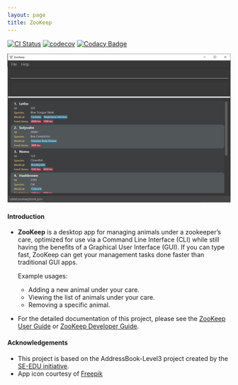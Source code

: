 ```yaml
---
layout: page
title: ZooKeep
---
```


[![CI Status](https://github.com/AY2021S1-CS2103T-W15-4/tp/workflows/Java%20CI/badge.svg)](https://github.com/AY2021S1-CS2103T-W15-4/tp/actions)
[![codecov](https://codecov.io/gh/AY2021S1-CS2103T-W15-4/tp/branch/master/graph/badge.svg)](https://codecov.io/gh/AY2021S1-CS2103T-W15-4/tp)
[![Codacy Badge](https://app.codacy.com/project/badge/Grade/0f70aafdfeb84814a92b76d5182cc82a)](https://www.codacy.com/gh/AY2021S1-CS2103T-W15-4/tp/dashboard?utm_source=github.com&amp;utm_medium=referral&amp;utm_content=AY2021S1-CS2103T-W15-4/tp&amp;utm_campaign=Badge_Grade)

![Ui](images/Ui.png)

#### Introduction

* **ZooKeep** is a desktop app for managing animals under a zookeeper’s care, 
optimized for use via a Command Line Interface (CLI) while still having the 
benefits of a Graphical User Interface (GUI). If you can type fast, 
ZooKeep can get your management tasks done faster than traditional GUI apps.

  Example usages:
  * Adding a new animal under your care.
  * Viewing the list of animals under your care.
  * Removing a specific animal.

* For the detailed documentation of this project, please see the 
[ZooKeep User Guide](https://ay2021s1-cs2103t-w15-4.github.io/tp/UserGuide.html)
or [ZooKeep Developer Guide](https://ay2021s1-cs2103t-w15-4.github.io/tp/DeveloperGuide.html).

#### Acknowledgements

* This project is based on the AddressBook-Level3 project created by the [SE-EDU initiative](https://se-education.org).
* App icon courtesy of [Freepik](https://www.flaticon.com/authors/freepik)
